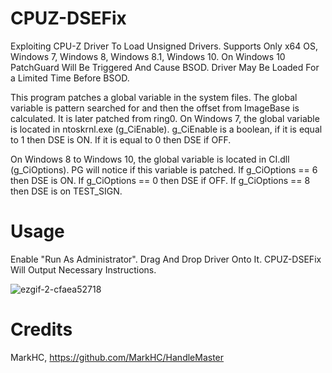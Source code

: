 # CPUZ-DSEFix
Exploiting CPU-Z Driver To Load Unsigned Drivers.
Supports Only x64 OS, Windows 7, Windows 8, Windows 8.1, Windows 10.
On Windows 10 PatchGuard Will Be Triggered And Cause BSOD. Driver May Be Loaded For a Limited Time Before BSOD.

This program patches a global variable in the system files. The global variable is pattern searched for and then the offset from ImageBase is calculated. It is later patched from ring0. On Windows 7, the global variable is located in ntoskrnl.exe (g_CiEnable). g_CiEnable is a boolean, if it is equal to 1 then DSE is ON. If it is equal to 0 then DSE if OFF.

On Windows 8 to Windows 10, the global variable is located in CI.dll (g_CiOptions). PG will notice if this variable is patched. If g_CiOptions == 6 then DSE is ON. If g_CiOptions == 0 then DSE if OFF. If g_CiOptions == 8 then DSE is on TEST_SIGN.

# Usage
Enable "Run As Administrator". Drag And Drop Driver Onto It. CPUZ-DSEFix Will Output Necessary Instructions.

![ezgif-2-cfaea52718](https://user-images.githubusercontent.com/25548756/29171024-48daeac8-7ddb-11e7-9e4f-bcc62a820d19.gif)

# Credits
MarkHC, https://github.com/MarkHC/HandleMaster
